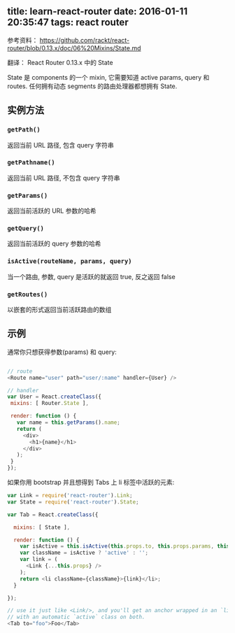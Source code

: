 title: learn-react-router
date: 2016-01-11 20:35:47
tags: react router
---

参考资料： https://github.com/rackt/react-router/blob/0.13.x/doc/06%20Mixins/State.md

翻译： React Router 0.13.x 中的 State

State 是 components 的一个 mixin, 它需要知道 active params, query 和 routes. 任何拥有动态 segments 的路由处理器都想拥有 State.

## 实例方法

### `getPath()`

返回当前 URL 路径, 包含 query 字符串

### `getPathname()`

返回当前 URL 路径, 不包含 query 字符串

### `getParams()`

返回当前活跃的 URL 参数的哈希

### `getQuery()`

返回当前活跃的 query 参数的哈希

### `isActive(routeName, params, query)`

当一个路由, 参数, query 是活跃的就返回 true, 反之返回 false

### `getRoutes()`

以嵌套的形式返回当前活跃路由的数组


## 示例

通常你只想获得参数(params) 和 query:

    
```js

// route
<Route name="user" path="user/:name" handler={User} />

// handler
var User = React.createClass({
 mixins: [ Router.State ],

 render: function () {
   var name = this.getParams().name;
   return (
     <div>
       <h1>{name}</h1>
     </div>
   );
 }
});
```

如果你用 bootstrap 并且想得到 Tabs 上 li 标签中活跃的元素:

```js
var Link = require('react-router').Link;
var State = require('react-router').State;

var Tab = React.createClass({

  mixins: [ State ],

  render: function () {
    var isActive = this.isActive(this.props.to, this.props.params, this.props.query);
    var className = isActive ? 'active' : '';
    var link = (
      <Link {...this.props} />
    );
    return <li className={className}>{link}</li>;
  }

});

// use it just like <Link/>, and you'll get an anchor wrapped in an `li`
// with an automatic `active` class on both.
<Tab to="foo">Foo</Tab>
    
```